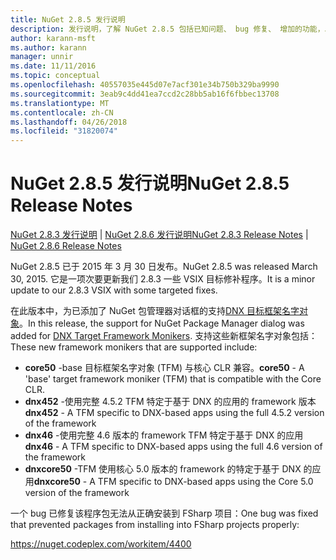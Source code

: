 ```yaml
---
title: NuGet 2.8.5 发行说明
description: 发行说明，了解 NuGet 2.8.5 包括已知问题、 bug 修复、 增加的功能，以及 DCRs。
author: karann-msft
ms.author: karann
manager: unnir
ms.date: 11/11/2016
ms.topic: conceptual
ms.openlocfilehash: 40557035e445d07e7acf301e34b750b329ba9990
ms.sourcegitcommit: 3eab9c4dd41ea7ccd2c28bb5ab16f6fbbec13708
ms.translationtype: MT
ms.contentlocale: zh-CN
ms.lasthandoff: 04/26/2018
ms.locfileid: "31820074"
---
```

# <a name="nuget-285-release-notes"></a><span data-ttu-id="909d6-103">NuGet 2.8.5 发行说明</span><span class="sxs-lookup"><span data-stu-id="909d6-103">NuGet 2.8.5 Release Notes</span></span>

<span data-ttu-id="909d6-104">[NuGet 2.8.3 发行说明](../release-notes/nuget-2.8.3.md) | [NuGet 2.8.6 发行说明](../release-notes/nuget-2.8.6.md)</span><span class="sxs-lookup"><span data-stu-id="909d6-104">[NuGet 2.8.3 Release Notes](../release-notes/nuget-2.8.3.md) | [NuGet 2.8.6 Release Notes](../release-notes/nuget-2.8.6.md)</span></span>

<span data-ttu-id="909d6-105">NuGet 2.8.5 已于 2015 年 3 月 30 日发布。</span><span class="sxs-lookup"><span data-stu-id="909d6-105">NuGet 2.8.5 was released March 30, 2015.</span></span> <span data-ttu-id="909d6-106">它是一项次要更新我们 2.8.3 一些 VSIX 目标修补程序。</span><span class="sxs-lookup"><span data-stu-id="909d6-106">It is a minor update to our 2.8.3 VSIX with some targeted fixes.</span></span>

<span data-ttu-id="909d6-107">在此版本中，为已添加了 NuGet 包管理器对话框的支持[DNX 目标框架名字对象](https://github.com/aspnet/dnx)。</span><span class="sxs-lookup"><span data-stu-id="909d6-107">In this release, the support for NuGet Package Manager dialog was added for [DNX Target Framework Monikers](https://github.com/aspnet/dnx).</span></span>  <span data-ttu-id="909d6-108">支持这些新框架名字对象包括：</span><span class="sxs-lookup"><span data-stu-id="909d6-108">These new framework monikers that are supported include:</span></span>

* <span data-ttu-id="909d6-109">**core50** -base 目标框架名字对象 (TFM) 与核心 CLR 兼容。</span><span class="sxs-lookup"><span data-stu-id="909d6-109">**core50** - A 'base' target framework moniker (TFM) that is compatible with the Core CLR.</span></span>
* <span data-ttu-id="909d6-110">**dnx452** -使用完整 4.5.2 TFM 特定于基于 DNX 的应用的 framework 版本</span><span class="sxs-lookup"><span data-stu-id="909d6-110">**dnx452** - A TFM specific to DNX-based apps using the full 4.5.2 version of the framework</span></span>
* <span data-ttu-id="909d6-111">**dnx46** -使用完整 4.6 版本的 framework TFM 特定于基于 DNX 的应用</span><span class="sxs-lookup"><span data-stu-id="909d6-111">**dnx46** - A TFM specific to DNX-based apps using the full 4.6 version of the framework</span></span>
* <span data-ttu-id="909d6-112">**dnxcore50** -TFM 使用核心 5.0 版本的 framework 的特定于基于 DNX 的应用</span><span class="sxs-lookup"><span data-stu-id="909d6-112">**dnxcore50** - A TFM specific to DNX-based apps using the Core 5.0 version of the framework</span></span>

<span data-ttu-id="909d6-113">一个 bug 已修复该程序包无法从正确安装到 FSharp 项目：</span><span class="sxs-lookup"><span data-stu-id="909d6-113">One bug was fixed that prevented packages from installing into FSharp projects properly:</span></span>

https://nuget.codeplex.com/workitem/4400